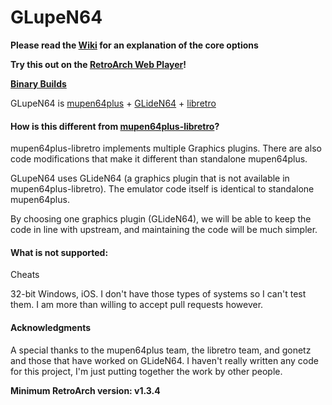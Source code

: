 # GLupeN64

**Please read the [Wiki](https://github.com/loganmc10/GLupeN64/wiki) for an explanation of the core options**

**Try this out on the [RetroArch Web Player](https://buildbot.libretro.com/web/)!**

**[Binary Builds](http://loganbuildbot.s3-website-us-east-1.amazonaws.com/)**

GLupeN64 is [mupen64plus](https://github.com/mupen64plus/mupen64plus-core) + [GLideN64](https://github.com/gonetz/GLideN64) + [libretro](http://www.libretro.com/)

#### How is this different from [mupen64plus-libretro](https://github.com/libretro/mupen64plus-libretro)?

mupen64plus-libretro implements multiple Graphics plugins. There are also code modifications that make it different than standalone mupen64plus.

GLupeN64 uses GLideN64 (a graphics plugin that is not available in mupen64plus-libretro). The emulator code itself is identical to standalone mupen64plus.

By choosing one graphics plugin (GLideN64), we will be able to keep the code in line with upstream, and maintaining the code will be much simpler.

#### What is not supported:

Cheats

32-bit Windows, iOS. I don't have those types of systems so I can't test them. I am more than willing to accept pull requests however.

#### Acknowledgments

A special thanks to the mupen64plus team, the libretro team, and gonetz and those that have worked on GLideN64. I haven't really written any code for this project, I'm just putting together the work by other people.

**Minimum RetroArch version: v1.3.4**

